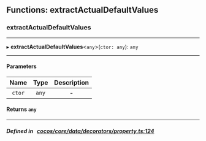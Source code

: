 ## Functions: extractActualDefaultValues

### extractActualDefaultValues


___
▸ **extractActualDefaultValues**<`any`\>(`ctor: any`): `any`
___


#### Parameters

| Name | Type | Description |
| :------: | :------: | :------: |
| `ctor` | `any` | - |


#### Returns `any` 
___


##### Defined in &nbsp;   [cocos/core/data/decorators/property.ts:124](https://github.com/cocos-creator/engine/blob/c7bf6b8a9/cocos/core/data/decorators/property.ts#L124)&nbsp;
